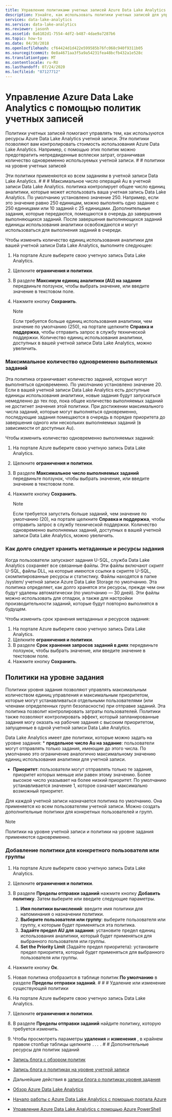 ```yaml
---
title: Управление политиками учетных записей Azure Data Lake Analytics
description: Узнайте, как использовать политики учетных записей для управления использованием учетной записи Data Lake Analytics, например максимума Au и максимум заданий.
services: data-lake-analytics
ms.service: data-lake-analytics
ms.reviewer: jasonh
ms.assetid: 0a6102d1-7554-4df2-b487-4dae9a7287b6
ms.topic: how-to
ms.date: 04/30/2018
ms.openlocfilehash: cf64424d1d422e599585b76fc068c940f9311b05
ms.sourcegitcommit: 0e8a4671aa3f5a9a54231fea48bcfb432a1e528c
ms.translationtype: MT
ms.contentlocale: ru-RU
ms.lasthandoff: 07/24/2020
ms.locfileid: "87127712"
---
```

# <a name="manage-azure-data-lake-analytics-using-account-policies"></a>Управление Azure Data Lake Analytics с помощью политик учетных записей

Политики учетных записей помогают управлять тем, как используются ресурсы Azure Data Lake Analytics учетной записи. Эти политики позволяют вам контролировать стоимость использования Azure Data Lake Analytics. Например, с помощью этих политик можно предотвратить непредвиденные всплески затрат, ограничивая количество одновременно используемых учетной записи. # # политики на уровне учетных записей

Эти политики применяются ко всем заданиям в учетной записи Data Lake Analytics. # # # Максимальное число операций Au в учетной записи Data Lake Analytics. политика контролирует общее число единиц аналитики, которые может использовать ваша учетная запись Data Lake Analytics. По умолчанию установлено значение 250. Например, если это значение равно 250 единицам, можно выполнять одно задание с 250 единицами или 10 заданий с 25 единицами. Дополнительные задания, которые передаются, помещаются в очередь до завершения выполняющихся заданий. После завершения выполняющихся заданий единицы использования аналитики освобождаются и могут использоваться для выполнения заданий в очереди.

Чтобы изменить количество единиц использования аналитики для вашей учетной записи Data Lake Analytics, выполните следующее:

1. На портале Azure выберите свою учетную запись Data Lake Analytics.
2. Щелкните **ограничения и политики**.
3. В разделе **Максимум единиц аналитики (AU) на задание** передвиньте ползунок, чтобы выбрать значение, или введите значение в текстовом поле. 
4. Нажмите кнопку **Сохранить**.

   > [!NOTE]
   > Если требуется больше единиц использования аналитики, чем значение по умолчанию (250), на портале щелкните **Справка и поддержка**, чтобы отправить запрос в службу технической поддержки. Количество единиц использования аналитики, доступных в вашей учетной записи Data Lake Analytics, можно увеличить.

### <a name="maximum-number-of-jobs-that-can-run-simultaneously"></a>Максимальное количество одновременно выполняемых заданий
Эта политика ограничивает количество заданий, которые могут выполняться одновременно. По умолчанию установлено значение 20. Если в вашей учетной записи Data Lake Analytics есть доступные единицы использования аналитики, новые задания будут запускаться немедленно до тех пор, пока общее количество выполняемых заданий не достигнет значения этой политики. При достижении максимального числа заданий, которые могут выполняться одновременно, последующие задания помещаются в очередь в порядке приоритета до завершения одного или нескольких выполняемых заданий (в зависимости от доступных Au).

Чтобы изменить количество одновременно выполняемых заданий:

1. На портале Azure выберите свою учетную запись Data Lake Analytics.
2. Щелкните **ограничения и политики**.
3. В разделе **Максимальное число выполняемых заданий** передвиньте ползунок, чтобы выбрать значение, или введите значение в текстовом поле. 
4. Нажмите кнопку **Сохранить**.

   > [!NOTE]
   > Если требуется запустить больше заданий, чем значение по умолчанию (20), на портале щелкните **Справка и поддержка**, чтобы отправить запрос в службу технической поддержки. Количество одновременно выполняемых заданий, доступных в вашей учетной записи Data Lake Analytics, можно увеличить.

### <a name="how-long-to-keep-job-metadata-and-resources"></a>Как долго следует хранить метаданные и ресурсы задания 
Когда пользователи запускают задания U-SQL, служба Data Lake Analytics сохраняет все связанные файлы. Эти файлы включают скрипт U-SQL, файлы DLL, на которые имеются ссылки в скрипте U-SQL, скомпилированные ресурсы и статистику. Файлы находятся в папке /system/ учетной записи Azure Data Lake Storage по умолчанию. Эта политика определяет, как долго хранятся эти ресурсы, прежде чем они будут удалены автоматически (по умолчанию — 30 дней). Эти файлы можно использовать для отладки, а также для настройки производительности заданий, которые будут повторно выполнятся в будущем.

Чтобы изменить срок хранения метаданных и ресурсов задания:

1. На портале Azure выберите свою учетную запись Data Lake Analytics.
2. Щелкните **ограничения и политики**.
3. В разделе **Срок хранения запросов заданий в днях** передвиньте ползунок, чтобы выбрать значение, или введите значение в текстовом поле.  
4. Нажмите кнопку **Сохранить**.

## <a name="job-level-policies"></a>Политики на уровне задания

Политики уровня задания позволяют управлять максимальным количеством единиц управления и максимальным приоритетом, которые могут устанавливаться отдельными пользователями (или членами определенных групп безопасности) при отправке заданий. Эта политика позволит контролировать затраты пользователей. Политики также позволяют контролировать эффект, который запланированные задания могу оказать на рабочие задания с высоким приоритетом, запущенные в одной учетной записи Data Lake Analytics.

Data Lake Analytics имеет две политики, которые можно задать на уровне задания: * **предельное число Au на задание**: пользователи могут отправлять только задания, имеющие до этого числа. По умолчанию это ограничение аналогично максимальному значению единиц использования аналитики для учетной записи.
* **Приоритет**: пользователи могут отправлять только те задания, приоритет которых меньше или равен этому значению. Более высокое число указывает на более низкий приоритет. По умолчанию устанавливается значение 1, которое означает максимально возможный приоритет.

Для каждой учетной записи назначается политика по умолчанию. Она применяется ко всем пользователям учетной записи. Можно создать дополнительные политики для конкретных пользователей и групп. 

> [!NOTE]
> Политики на уровне учетной записи и политики на уровне задания применяются одновременно.

### <a name="add-a-policy-for-a-specific-user-or-group"></a>Добавление политики для конкретного пользователя или группы

1. На портале Azure выберите свою учетную запись Data Lake Analytics.
2. Щелкните **ограничения и политики**.
3. В разделе **Пределы отправки заданий** нажмите кнопку **Добавить политику**. Затем выберите или введите следующие параметры.
    1. **Имя политики вычислений**: введите имя политики для напоминания о назначении политики.
    2. **Выберите пользователя или группу**: выберите пользователя или группу, к которым будет применяться эта политика.
    3. **Задайте предел AU для задания**: установите предел единиц использования аналитики, который будет применяться для выбранного пользователя или группы.
    4. **Set the Priority Limit** (Задайте предел приоритета): установите предел приоритета, который будет применяться для выбранного пользователя или группы.

4. Нажмите кнопку **Ок**.

5. Новая политика отобразится в таблице политик **По умолчанию** в разделе **Пределы отправки заданий**. # # # Удаление или изменение существующей политики

1. На портале Azure выберите свою учетную запись Data Lake Analytics.
2. Щелкните **ограничения и политики**.
3. В разделе **Пределы отправки заданий** найдите политику, которую требуется изменить.
4.  Чтобы просмотреть параметры **удаления** и **изменения** , в крайнем правом столбце таблицы щелкните `...` . # # Дополнительные ресурсы для политик заданий
* [Запись блога с обзором политик](https://blogs.msdn.microsoft.com/azuredatalake/2017/06/08/managing-your-azure-data-lake-analytics-compute-resources-overview/)
* [Запись блога о политиках на уровне учетной записи](https://blogs.msdn.microsoft.com/azuredatalake/2017/06/08/managing-your-azure-data-lake-analytics-compute-resources-account-level-policy/)
* Дальнейшие действия в [записи блога о политиках уровня задания](https://blogs.msdn.microsoft.com/azuredatalake/2017/06/08/managing-your-azure-data-lake-analytics-compute-resources-job-level-policy/)

* [Обзор Azure Data Lake Analytics](data-lake-analytics-overview.md)
* [Начало работы с Azure Data Lake Analytics с помощью портала Azure](data-lake-analytics-get-started-portal.md)
* [Управление Azure Data Lake Analytics с помощью Azure PowerShell](data-lake-analytics-manage-use-powershell.md)